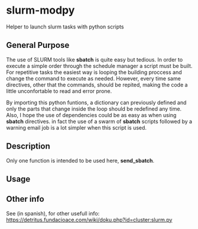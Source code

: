 # slurm-modpy
Helper to launch slurm tasks with python scripts

## General Purpose

The use of SLURM tools like **sbatch** is quite easy but tedious. In order to execute a simple order through the schedule manager a script must be built. For repetitive tasks the easiest way is looping the building proccess and change the command to execute as needed. However, every time same directives, other that the commands, should be repited, making the code a little unconfortable to read and error prone.

By importing this python funtions, a dictionary can previously defined and only the parts that change inside the loop should be redefined any time. Also, I hope the use of dependencies could be as easy as when using **sbatch** directives. in fact the use of a swarm of **sbatch** scripts followed by a warning email job is a lot simpler when this script is used.

## Description

Only one function is intended to be used here, **send_sbatch**. 

## Usage

## Other info

See (in spanish), for other usefull info: https://detritus.fundacioace.com/wiki/doku.php?id=cluster:slurm.py 
